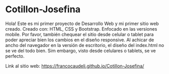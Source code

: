 # Cotillon-Josefina

Hola!
Este es mi primer proyecto de Desarrollo Web y mi primer sitio web creado.
Creado con: HTML, CSS y Bootstrap.
Enfocado en las versiones mobile. Por favor, también chequear el sitio desde celular o tablet para poder apreciar bien los cambios en el diseño responsive.
Al achicar de ancho del navegador en la versión de escritorio, el diseño del index.html no se ve del todo bien. Sim embargo, visto desde celulares o tablets, se ve perfecto.  

Link al sitio web:
https://francocaudeli.github.io/Cotillon-Josefina/
